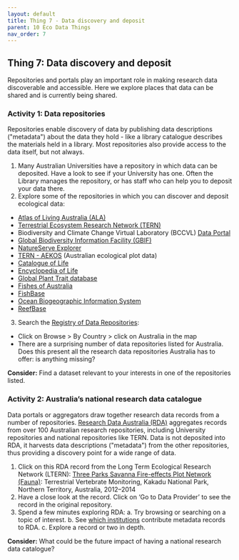 ```yaml
---
layout: default
title: Thing 7 - Data discovery and deposit
parent: 10 Eco Data Things
nav_order: 7
---
```


## Thing 7: Data discovery and deposit
Repositories and portals play an important role in making research data discoverable and accessible. Here we explore places that data can be shared and is currently being shared.

### Activity 1: Data repositories
Repositories enable discovery of data by publishing data descriptions ("metadata") about the data they hold - like a library catalogue describes the materials held in a library.  Most repositories also provide access to the data itself, but not always.

1.	Many Australian Universities have a repository in which data can be deposited. Have a look to see if your University has one. Often the Library manages the repository, or has staff who can help you to deposit your data there.
2.	Explore some of the repositories in which you can discover and deposit ecological data:
- [Atlas of Living Australia (ALA)](https://www.ala.org.au/)
- [Terrestrial Ecosystem Research Network (TERN)](https://portal.tern.org.au/#/d9132bb4)
- Biodiversity and Climate Change Virtual Laboratory (BCCVL) [Data Portal](http://www.bccvl.org.au/data-portal/)
- [Global Biodiversity Information Facility (GBIF)](https://www.gbif.org/)
- [NatureServe Explorer](http://explorer.natureserve.org/)
- [TERN - AEKOS](http://www.aekos.org.au/index.html#/home) (Australian ecological plot data)
- [Catalogue of Life](http://www.catalogueoflife.org/)
- [Encyclopedia of Life](https://eol.org/)
- [Global Plant Trait database](www.try-db.org)
- [Fishes of Australia](http://fishesofaustralia.net.au/)
- [FishBase](https://www.fishbase.in/search.php)
- [Ocean Biogeographic Information System](www.iobis.org)
- [ReefBase](http://www.reefbase.org/main.aspx)
3. Search the [Registry of Data Repositories](https://www.re3data.org/):
- Click on Browse > By Country > click on Australia in the map
- There are a surprising number of data repositories listed for Australia. Does this present all the research data repositories Australia has to offer: is anything missing?

**Consider:** Find a dataset relevant to your interests in one of the repositories listed.

### Activity 2: Australia’s national research data catalogue
Data portals or aggregators draw together research data records from a number of repositories. [Research Data Australia (RDA)](https://researchdata.ands.org.au/) aggregates records from over 100 Australian research repositories, including University repositories and national repositories like TERN. Data is not deposited into RDA, it harvests data descriptions ("metadata") from the other repositories, thus providing a discovery point for a wide range of data.

1.	Click on this RDA record from the Long Term Ecological Research Network (LTERN): [Three Parks Savanna Fire-effects Plot Network (Fauna)](https://researchdata.ands.org.au/parks-savanna-fire-australia-20122014/504600/?refer_q=anzsrc-for=05/rows=15/sort=list_title_sort%20asc/class=collection/p=9/group=Long%20Term%20Ecological%20Research%20Network/refine=bird/q=/): Terrestrial Vertebrate Monitoring, Kakadu National Park, Northern Territory, Australia, 2012–2014
2.	Have a close look at the record. Click on ‘Go to Data Provider’ to see the record in the original repository.
3.	Spend a few minutes exploring RDA:
a.	Try browsing or searching on a topic of interest.
b.	See [which institutions](https://researchdata.ands.org.au/contributors) contribute metadata records to RDA.
c.	Explore a record or two in depth.

**Consider:** What could be the future impact of having a national research data catalogue?
